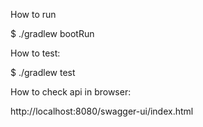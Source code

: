 How to run

$ ./gradlew bootRun

How to test:

$ ./gradlew test

How to check api in browser:

http://localhost:8080/swagger-ui/index.html
